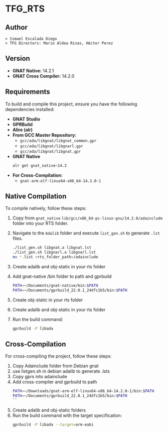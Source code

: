 # TFG_RTS

## Author
    > Ismael Escalada Diego
    > TFG Directors: Mario Aldea Rivas, Héctor Perez

## Version
- **GNAT Native:** 14.2.1  
- **GNAT Cross Compiler:** 14.2.0  

## Requirements
To build and compile this project, ensure you have the following dependencies installed:

- **GNAT Studio**
- **GPRBuild**
- **Alire (alr)**
- **From GCC Master Repository:**
  - `gcc/ada/libgnat/libgnat_common.gpr`
  - `gcc/ada/libgnat/libgnarl.gpr`
  - `gcc/ada/libgnat/libgnat.gpr`
- **GNAT Native**
    ```sh
    alr get gnat_native~14.2
    ```
- **For Cross-Compilation:**
  - `gnat-arm-elf-linux64-x86_64-14.2.0-1`

## Native Compilation
To compile natively, follow these steps:

1. Copy from `gnat_native` `lib/gcc/x86_64-pc-linux-gnu/14.2.0/adainclude`  folder into your RTS folder.
2. Navigate to the `Adalib` folder and execute `list_gen.sh` to generate `.lst` files.
    ```sh
    ./list_gen.sh libgnat.a libgnat.lst
    ./list_gen.sh libgnarl.a libgnarl.lst
    mv *.list <rts_folder_path>/adainclude
   ```
3. Create adalib and obj-static in your rts folder

3. Add gnat-native /bin folder to path and gprbuild
    ```sh
    PATH=~/Documents/gnat-native/bin:$PATH
    PATH=~/Documents/gprbuild_22.0.1_24dfc1b5/bin:$PATH
    ``` 
4. Create obj-static in your rts folder

3. Create adalib and obj-static in your rts folder

5. Run the build command:
   ```sh
   gprbuild -P libada
   ```

## Cross-Compilation
For cross-compiling the project, follow these steps:
1. Copy Adainclude folder from Debian gnat
2. use listgen.sh in debian adalib to generate .lsts
3. Copy gprs into adainclude
4. Add cross-compiler and gprbuild to path
    ```sh
    PATH=~/Downloads/gnat-arm-elf-linux64-x86_64-14.2.0-1/bin:$PATH
    PATH=~/Documents/gprbuild_22.0.1_24dfc1b5/bin:$PATH
    ``
5. Create adalib and obj-static folders
6. Run the build command with the target specification:
   ```sh
   gprbuild -P libada --target=arm-eabi
   ```

